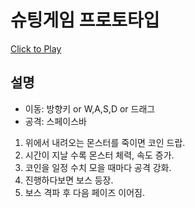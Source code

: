 # 슈팅게임 프로토타입

[Click to Play](https://play.unity.com/mg/other/2dtestproject-1)

## 설명

- 이동: 방향키 or W,A,S,D or 드래그
- 공격: 스페이스바

1. 위에서 내려오는 몬스터를 죽이면 코인 드랍.
2. 시간이 지날 수록 몬스터 체력, 속도 증가.
3. 코인을 일정 수치 모을 때마다 공격 강화.
4. 진행하다보면 보스 등장.
5. 보스 격파 후 다음 페이즈 이어짐. 
